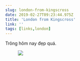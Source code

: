 ```yaml
---
slug: london-from-kingscross
date: 2019-02-27T09:23:44.975Z
title: 'London from Kingscross'
link: ''
tags: [links,london]
---
```

Trông hôm nay đẹp quá.

<figure>
  <img src="/images/2019-02-27-london-from-kingscross.jpeg">
</figure>


